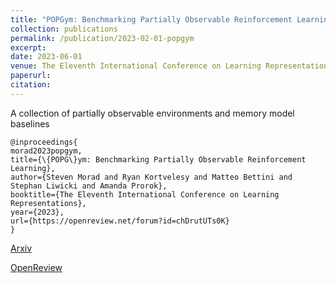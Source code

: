 ```yaml
---
title: "POPGym: Benchmarking Partially Observable Reinforcement Learning"
collection: publications
permalink: /publication/2023-02-01-popgym
excerpt: 
date: 2023-06-01
venue: The Eleventh International Conference on Learning Representations
paperurl: 
citation: 
---
```



A collection of partially observable environments and memory model baselines

```
@inproceedings{
morad2023popgym,
title={\{POPG\}ym: Benchmarking Partially Observable Reinforcement Learning},
author={Steven Morad and Ryan Kortvelesy and Matteo Bettini and Stephan Liwicki and Amanda Prorok},
booktitle={The Eleventh International Conference on Learning Representations},
year={2023},
url={https://openreview.net/forum?id=chDrutUTs0K}
}
```

[Arxiv](https://arxiv.org/abs/2306.13826)

[OpenReview](https://openreview.net/forum?id=chDrutUTs0K)